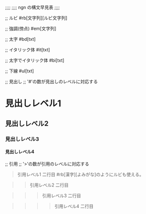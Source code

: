;;;;
;;;; ngn の構文早見表
;;;;


;; ルビ
#rb[文字列][ルビ文字列]

;; 強調(傍点)
#em[文字列]

;; 太字
#bd[txt]

;; イタリック体
#it[txt]

;; 太字でイタリック体
#bi[txt]

;; 下線
#ul[txt]


;; 見出し
;; '#'の数が見出しのレベルに対応する
# 見出しレベル1
## 見出しレベル2
### 見出しレベル3
#### 見出しレベル4


;; 引用
;; '>'の数が引用のレベルに対応する
> 引用レベル1
> 二行目
> #rb[漢字][よみがな]のようにルビも使える。

>> 引用レベル2
>> 二行目

>>> 引用レベル3
>>> 二行目

>>>> 引用レベル4
>>>> 二行目
